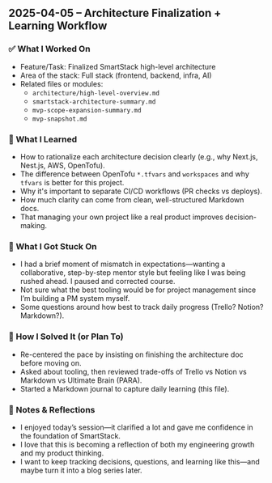 ## 2025-04-05 – Architecture Finalization + Learning Workflow

### ✅ What I Worked On
- Feature/Task: Finalized SmartStack high-level architecture
- Area of the stack: Full stack (frontend, backend, infra, AI)
- Related files or modules:
  - `architecture/high-level-overview.md`
  - `smartstack-architecture-summary.md`
  - `mvp-scope-expansion-summary.md`
  - `mvp-snapshot.md`

### 🤔 What I Learned
- How to rationalize each architecture decision clearly (e.g., why Next.js, Nest.js, AWS, OpenTofu).
- The difference between OpenTofu `*.tfvars` and `workspaces` and why `tfvars` is better for this project.
- Why it's important to separate CI/CD workflows (PR checks vs deploys).
- How much clarity can come from clean, well-structured Markdown docs.
- That managing your own project like a real product improves decision-making.

### 🐛 What I Got Stuck On
- I had a brief moment of mismatch in expectations—wanting a collaborative, step-by-step mentor style but feeling like I was being rushed ahead. I paused and corrected course.
- Not sure what the best tooling would be for project management since I’m building a PM system myself.
- Some questions around how best to track daily progress (Trello? Notion? Markdown?).

### 🔎 How I Solved It (or Plan To)
- Re-centered the pace by insisting on finishing the architecture doc before moving on.
- Asked about tooling, then reviewed trade-offs of Trello vs Notion vs Markdown vs Ultimate Brain (PARA).
- Started a Markdown journal to capture daily learning (this file).

### 💭 Notes & Reflections
- I enjoyed today’s session—it clarified a lot and gave me confidence in the foundation of SmartStack.
- I love that this is becoming a reflection of both my engineering growth and my product thinking.
- I want to keep tracking decisions, questions, and learning like this—and maybe turn it into a blog series later.